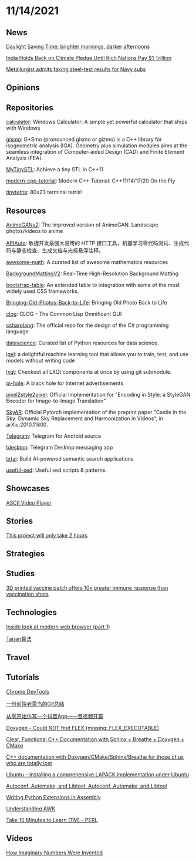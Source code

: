 # 11/14/2021

## News
[Daylight Saving Time: brighter mornings, darker afternoons](https://www.upi.com/Top_News/US/2021/11/06/brighter-mornings-darker-afternoon-daylight-saving-time-ends-sunday/1791636236548/)

[India Holds Back on Climate Pledge Until Rich Nations Pay $1 Trillion](https://www.bloomberg.com/news/articles/2021-11-10/india-holds-back-on-climate-pledge-until-rich-nations-pay-1-trillion)

[Metallurgist admits faking steel-test results for Navy subs](https://www.miamiherald.com/news/business/article255656871.html)

## Opinions

## Repositories
[calculator](https://github.com/microsoft/calculator): Windows Calculator: A simple yet powerful calculator that ships with Windows

[gismo](https://github.com/gismo/gismo): G+Smo (pronounced gismo or gizmo) is a C++ library for isogeometric analysis (IGA). Geometry plus simulation modules aims at the seamless integration of Computer-aided Design (CAD) and Finite Element Analysis (FEA).

[MyTinySTL](https://github.com/Alinshans/MyTinySTL): Achieve a tiny STL in C++11

[modern-cpp-tutorial](https://github.com/changkun/modern-cpp-tutorial): Modern C++ Tutorial: C++11/14/17/20 On the Fly

[tinytetris](https://github.com/taylorconor/tinytetris): 80x23 terminal tetris!

## Resources
[AnimeGANv2](https://github.com/TachibanaYoshino/AnimeGANv2): The improved version of AnimeGAN. Landscape photos/videos to anime

[APIAuto](https://github.com/TommyLemon/APIAuto): 敏捷开发最强大易用的 HTTP 接口工具，机器学习零代码测试、生成代码与静态检查、生成文档与光标悬浮注释。

[awesome-math](https://github.com/rossant/awesome-math): A curated list of awesome mathematics resources

[BackgroundMattingV2](https://github.com/PeterL1n/BackgroundMattingV2): Real-Time High-Resolution Background Matting

[bootstrap-table](https://github.com/wenzhixin/bootstrap-table): An extended table to integration with some of the most widely used CSS frameworks.

[Bringing-Old-Photos-Back-to-Life](https://github.com/microsoft/Bringing-Old-Photos-Back-to-Life): Bringing Old Photo Back to Life

[clog](https://github.com/rabbibotton/clog): CLOG - The Common Lisp Omnificent GUI

[csharplang](https://github.com/dotnet/csharplang): The official repo for the design of the C# programming language

[datascience](https://github.com/r0f1/datascience): Curated list of Python resources for data science.

[igel](https://github.com/nidhaloff/igel): a delightful machine learning tool that allows you to train, test, and use models without writing code

[lxqt](https://github.com/lxqt/lxqt): Checkout all LXQt components at once by using git submodule.

[pi-hole](https://github.com/pi-hole/pi-hole): A black hole for Internet advertisements

[pixel2style2pixel](https://github.com/eladrich/pixel2style2pixel): Official Implementation for "Encoding in Style: a StyleGAN Encoder for Image-to-Image Translation"

[SkyAR](https://github.com/jiupinjia/SkyAR): Official Pytorch implementation of the preprint paper "Castle in the Sky: Dynamic Sky Replacement and Harmonization in Videos", in arXiv:2010.11800.

[Telegram](https://github.com/DrKLO/Telegram): Telegram for Android source

[tdesktop](https://github.com/telegramdesktop/tdesktop): Telegram Desktop messaging app

[txtai](https://github.com/neuml/txtai): Build AI-powered semantic search applications

[useful-sed](https://github.com/adrianscheff/useful-sed): Useful sed scripts & patterns.

## Showcases
[ASCII Video Player](https://pessimistress.github.io/ascii/)

## Stories
[This project will only take 2 hours](https://web.eecs.utk.edu/~azh/blog/thisprojectwillonlytake.html)

## Strategies


## Studies
[3D printed vaccine patch offers 10x greater immune response than vaccination shots](https://www.thebrighterside.news/post/3d-printed-vaccine-patch-offers-10x-greater-immune-response-than-vaccination-shots)

## Technologies
[Inside look at modern web browser (part 1)](https://developers.google.com/web/updates/2018/09/inside-browser-part1)

[Tarjan算法](https://juejin.cn/post/7030323230111957005)

## Travel

## Tutorials
[Chrome DevTools](https://developer.chrome.com/docs/devtools/overview/)

[一份前端老菜鸟的Git总结](https://juejin.cn/post/7028459321667092488)

[从零开始仿写一个抖音App——音视频开篇](https://juejin.cn/post/6844903711987204109)

[Doxygen - Could NOT find FLEX (missing: FLEX_EXECUTABLE)](https://stackoverflow.com/questions/50986047/doxygen-could-not-find-flex-missing-flex-executable)

[Clear, Functional C++ Documentation with Sphinx + Breathe + Doxygen + CMake](https://devblogs.microsoft.com/cppblog/clear-functional-c-documentation-with-sphinx-breathe-doxygen-cmake/)

[C++ documentation with Doxygen/CMake/Sphinx/Breathe for those of us who are totally lost](https://medium.com/practical-coding/c-documentation-with-doxygen-cmake-sphinx-breathe-for-those-of-use-who-are-totally-lost-7d555386fe13)

[Ubuntu – Installing a comprehensive LAPACK implementation under Ubuntu](https://itectec.com/ubuntu/ubuntu-installing-a-comprehensive-lapack-implementation-under-ubuntu/)

[Autoconf, Automake, and Libtool: Autoconf, Automake, and Libtool](https://www.star.bnl.gov/~liuzx/autobook.html)

[Writing Python Extensions in Assembly](https://tonybaloney.github.io/posts/extending-python-with-assembly.html)

[Understanding AWK](https://earthly.dev/blog/awk-examples/)

[Take 10 Minutes to Learn (TM) - PERL](https://obswww.unige.ch/~simond/Examples/ten_perl.html)

## Videos
[How Imaginary Numbers Were Invented](https://www.youtube.com/watch?v=cUzklzVXJwo)
